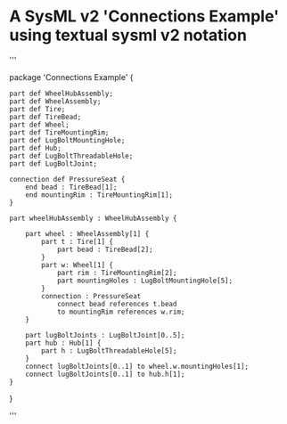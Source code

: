 # A SysML v2 'Connections Example' using textual sysml v2 notation

'''

package 'Connections Example' {
	
	part def WheelHubAssembly;
	part def WheelAssembly;
	part def Tire;
	part def TireBead;
	part def Wheel;
	part def TireMountingRim;
	part def LugBoltMountingHole;
	part def Hub;
	part def LugBoltThreadableHole;
	part def LugBoltJoint;
	
	connection def PressureSeat {
		end bead : TireBead[1];
		end mountingRim : TireMountingRim[1];
	}
	
	part wheelHubAssembly : WheelHubAssembly {
		
		part wheel : WheelAssembly[1] {
			part t : Tire[1] {
				part bead : TireBead[2];			
			}
			part w: Wheel[1] {
				part rim : TireMountingRim[2];
				part mountingHoles : LugBoltMountingHole[5];
			}						
			connection : PressureSeat 
				connect bead references t.bead 
				to mountingRim references w.rim;		
		}
		
		part lugBoltJoints : LugBoltJoint[0..5];
		part hub : Hub[1] {
			part h : LugBoltThreadableHole[5];
		}
		connect lugBoltJoints[0..1] to wheel.w.mountingHoles[1];
		connect lugBoltJoints[0..1] to hub.h[1];
	}
	
}

'''